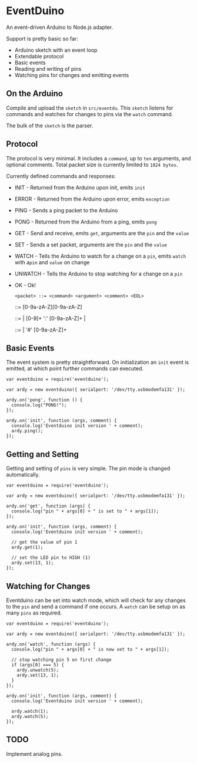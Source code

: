 # EventDuino

An event-driven Arduino to Node.js adapter.

Support is pretty basic so far:

* Arduino sketch with an event loop
* Extendable protocol
* Basic events
* Reading and writing of pins
* Watching pins for changes and emitting events

## On the Arduino

Compile and upload the `sketch` in `src/eventdu`.  This `sketch` listens for commands and watches for changes to pins via the `watch` command.

The bulk of the `sketch` is the parser.

## Protocol

The protocol is very minimal.  It includes a `command`, up to `ten` arguments, and optional comments.  Total packet size is currently limited to `1024 bytes`.

Currently defined commands and responses:
* INIT - Returned from the Arduino upon init, emits `init`
* ERROR - Returned from the Arduino upon error, emits `exception`
* PING - Sends a ping packet to the Arduino
* PONG - Returned from the Arduino from a ping, emits `pong`
* GET - Send and receive, emits `get`, arguments are the `pin` and the `value`
* SET - Sends a set packet, arguments are the `pin` and the `value`
* WATCH - Tells the Arduino to watch for a change on a `pin`, emits `watch` with a`pin` and `value` on change
* UNWATCH - Tells the Arduino to stop watching for a change on a `pin`
* OK - Ok!

      <packet> ::= <command> <argument> <comment> <EOL>
    
     <command> ::= [0-9a-zA-Z][0-9a-zA-Z]
    
    <argument> ::= <NULL>
                 | [0-9]+ ':' [0-9a-zA-Z]+
                 | <argument>
                 
     <comment> ::= <NULL>
                 | '#' [0-9a-zA-Z]+

## Basic Events

The event system is pretty straightforward.  On initialization an `init` event is emitted, at which point further commands can executed.

    var eventduino = require('eventduino');
    
    var ardy = new eventduino({ serialport: '/dev/tty.usbmodemfa131' });
    
    ardy.on('pong', function () {
      console.log("PONG!");
    });
    
    ardy.on('init', function (args, comment) {
      console.log('Eventduino init version ' + comment);
      ardy.ping();
    });

## Getting and Setting

Getting and setting of `pins` is very simple.  The pin mode is changed automatically.

    var eventduino = require('eventduino');
    
    var ardy = new eventduino({ serialport: '/dev/tty.usbmodemfa131' });
    
    ardy.on('get', function (args) {
      console.log("pin " + args[0] + " is set to " + args[1]);
    });
    
    ardy.on('init', function (args, comment) {
      console.log('Eventduino init version ' + comment);
    
      // get the value of pin 1
      ardy.get(1);
    
      // set the LED pin to HIGH (1)
      ardy.set(13, 1);
    });

## Watching for Changes

Eventduino can be set into watch mode, which will check for any changes to the `pin` and send a command if one occurs.  A `watch` can be setup on as many `pins` as required.

    var eventduino = require('eventduino');
    
    var ardy = new eventduino({ serialport: '/dev/tty.usbmodemfa131' });
    
    ardy.on('watch', function (args) {
      console.log("pin " + args[0] + " is now set to " + args[1]);
      
      // stop watching pin 5 on first change
      if (args[0] === 5) {
        ardy.unwatch(5);
        ardy.set(13, 1);
      }
    });
    
    ardy.on('init', function (args, comment) {
      console.log('Eventduino init version ' + comment);
    
      ardy.watch(1);
      ardy.watch(5);
    });

## TODO

Implement analog pins.
